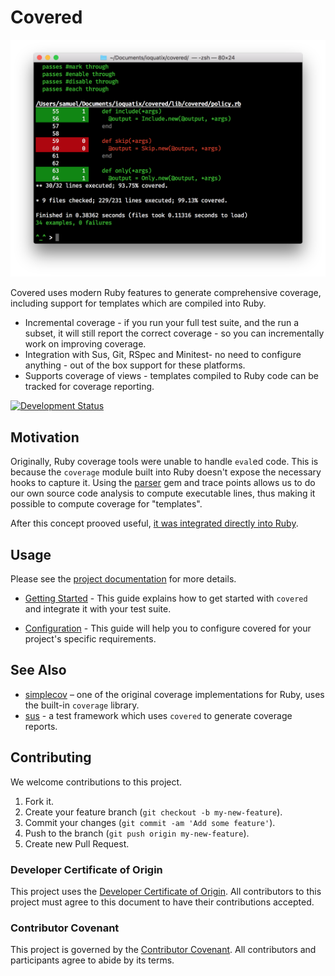 # Covered

![Screenshot](media/example.png)

Covered uses modern Ruby features to generate comprehensive coverage, including support for templates which are compiled
into Ruby.

  - Incremental coverage - if you run your full test suite, and the run a subset, it will still report the correct
    coverage - so you can incrementally work on improving coverage.
  - Integration with Sus, Git, RSpec and Minitest- no need to configure anything - out of the box support for these
    platforms.
  - Supports coverage of views - templates compiled to Ruby code can be tracked for coverage reporting.

[![Development Status](https://github.com/socketry/covered/workflows/Test/badge.svg)](https://github.com/socketry/covered/actions?workflow=Test)

## Motivation

Originally, Ruby coverage tools were unable to handle `eval`ed code. This is because the `coverage` module built into
Ruby doesn't expose the necessary hooks to capture it. Using the [parser](https://github.com/whitequark/parser) gem and
trace points allows us to do our own source code analysis to compute executable lines, thus making it possible to
compute coverage for "templates".

After this concept prooved useful, [it was integrated directly into Ruby](https://bugs.ruby-lang.org/issues/19008).

## Usage

Please see the [project documentation](https://socketry.github.io/covered/) for more details.

  - [Getting Started](https://socketry.github.io/covered/guides/getting-started/index) - This guide explains how to get started with `covered` and integrate it with your test suite.

  - [Configuration](https://socketry.github.io/covered/guides/configuration/index) - This guide will help you to configure covered for your project's specific requirements.

## See Also

  - [simplecov](https://github.com/colszowka/simplecov) – one of the original coverage implementations for Ruby, uses
    the built-in `coverage` library.
  - [sus](https://github.com/socketry/sus) - a test framework which uses `covered` to generate coverage reports.

## Contributing

We welcome contributions to this project.

1.  Fork it.
2.  Create your feature branch (`git checkout -b my-new-feature`).
3.  Commit your changes (`git commit -am 'Add some feature'`).
4.  Push to the branch (`git push origin my-new-feature`).
5.  Create new Pull Request.

### Developer Certificate of Origin

This project uses the [Developer Certificate of Origin](https://developercertificate.org/). All contributors to this project must agree to this document to have their contributions accepted.

### Contributor Covenant

This project is governed by the [Contributor Covenant](https://www.contributor-covenant.org/). All contributors and participants agree to abide by its terms.
